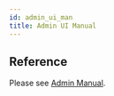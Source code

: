 ```yaml
---
id: admin_ui_man
title: Admin UI Manual
---
```


## Reference
Please see [Admin Manual](https://infuseai.zendesk.com/hc/en-us/sections/360004462151-Admin-Manual).
